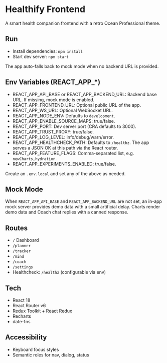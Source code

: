 # Healthify Frontend

A smart health companion frontend with a retro Ocean Professional theme.

## Run

- Install dependencies: `npm install`
- Start dev server: `npm start`

The app auto-falls back to mock mode when no backend URL is provided.

## Env Variables (REACT_APP_*)

- REACT_APP_API_BASE or REACT_APP_BACKEND_URL: Backend base URL. If missing, mock mode is enabled.
- REACT_APP_FRONTEND_URL: Optional public URL of the app.
- REACT_APP_WS_URL: Optional WebSocket URL.
- REACT_APP_NODE_ENV: Defaults to `development`.
- REACT_APP_ENABLE_SOURCE_MAPS: true/false.
- REACT_APP_PORT: Dev server port (CRA defaults to 3000).
- REACT_APP_TRUST_PROXY: true/false.
- REACT_APP_LOG_LEVEL: info/debug/warn/error.
- REACT_APP_HEALTHCHECK_PATH: Defaults to `/healthz`. The app serves a JSON OK at this path via the React router.
- REACT_APP_FEATURE_FLAGS: Comma-separated list, e.g. `newCharts,hydration`.
- REACT_APP_EXPERIMENTS_ENABLED: true/false.

Create an `.env.local` and set any of the above as needed.

## Mock Mode

When `REACT_APP_API_BASE` and `REACT_APP_BACKEND_URL` are not set, an in-app mock server provides demo data with a small artificial delay. Charts render demo data and Coach chat replies with a canned response.

## Routes

- `/` Dashboard
- `/planner`
- `/tracker`
- `/mind`
- `/coach`
- `/settings`
- Healthcheck: `/healthz` (configurable via env)

## Tech

- React 18
- React Router v6
- Redux Toolkit + React Redux
- Recharts
- date-fns

## Accessibility

- Keyboard focus styles
- Semantic roles for nav, dialog, status
